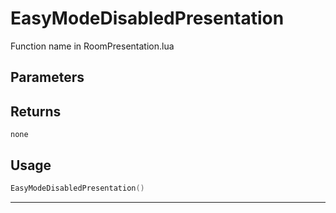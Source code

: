 # EasyModeDisabledPresentation

Function name in RoomPresentation.lua

## Parameters

## Returns

`none`

## Usage

```lua
EasyModeDisabledPresentation()
```

---
